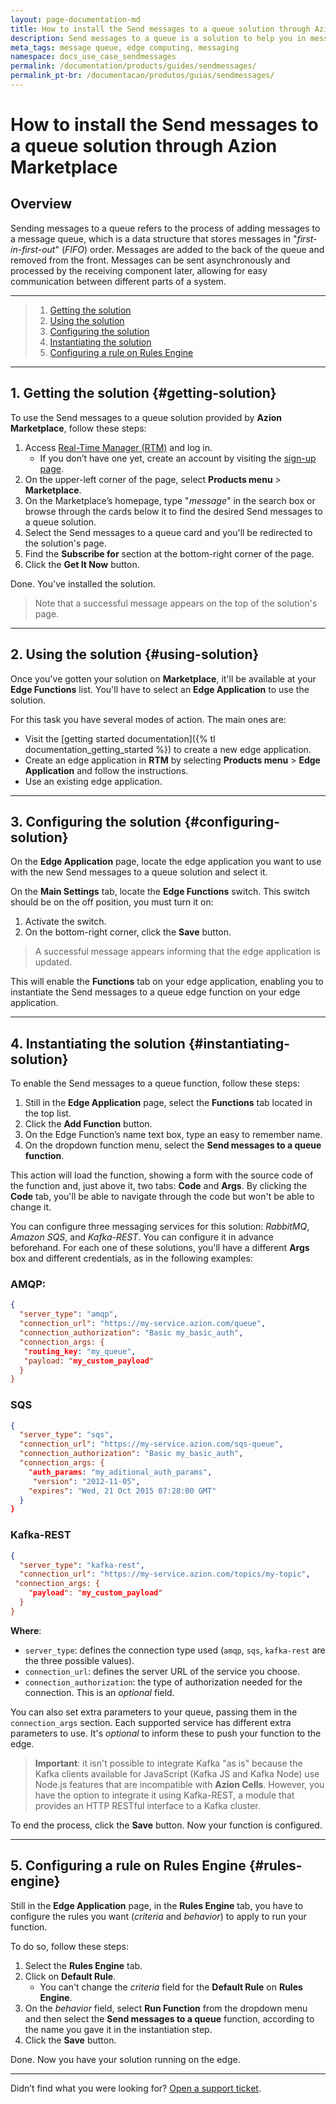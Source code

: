 ```yaml
---
layout: page-documentation-md
title: How to install the Send messages to a queue solution through Azion Marketplace
description: Send messages to a queue is a solution to help you in messaging services and queues.
meta_tags: message queue, edge computing, messaging
namespace: docs_use_case_sendmessages
permalink: /documentation/products/guides/sendmessages/
permalink_pt-br: /documentacao/produtos/guias/sendmessages/
---
```


# How to install the Send messages to a queue solution through Azion Marketplace

## Overview

Sending messages to a queue refers to the process of adding messages to a message queue, which is a data structure that stores messages in "*first-in-first-out*" (*FIFO*) order. Messages are added to the back of the queue and removed from the front. Messages can be sent asynchronously and processed by the receiving component later, allowing for easy communication between different parts of a system.

---

> 1. [Getting the solution](#getting-solution)
> 2. [Using the solution](#using-solution)
> 3. [Configuring the solution](#configuring-solution)
> 4. [Instantiating the solution](#instantiating-solution)
> 5. [Configuring a rule on Rules Engine](#rules-engine)

---

## 1. Getting the solution {#getting-solution}

To use the Send messages to a queue solution provided by **Azion Marketplace**, follow these steps:

1. Access [Real-Time Manager (RTM)](https://manager.azion.com) and log in.
    - If you don’t have one yet, create an account by visiting the [sign-up page](https://sso.azion.com/).
2. On the upper-left corner of the page, select **Products menu** > **Marketplace**.
3. On the Marketplace’s homepage, type "*message*" in the search box or browse through the cards below it to find the desired Send messages to a queue solution.
4. Select the Send messages to a queue card and you'll be redirected to the solution's page.
5. Find the **Subscribe for** section at the bottom-right corner of the page.
6. Click the **Get It Now** button.

Done. You've installed the solution.

> Note that a successful message appears on the top of the solution's page.

---

## 2. Using the solution {#using-solution}

Once you've gotten your solution on **Marketplace**, it'll be available at your **Edge Functions** list. You'll have to select an **Edge Application** to use the solution.

For this task you have several modes of action. The main ones are:

- Visit the [getting started documentation]({% tl documentation_getting_started %}) to create a new edge application. 
- Create an edge application in **RTM** by selecting **Products menu** > **Edge Application** and follow the instructions.
- Use an existing edge application.

---

## 3. Configuring the solution {#configuring-solution}

On the **Edge Application** page, locate the edge application you want to use with the new Send messages to a queue solution and select it.

On the **Main Settings** tab, locate the **Edge Functions** switch. This switch should be on the off position, you must turn it on:

1. Activate the switch.
2. On the bottom-right corner, click the **Save** button.

> A successful message appears informing that the edge application is updated.

This will enable the **Functions** tab on your edge application, enabling you to instantiate the Send messages to a queue edge function on your edge application.

---

## 4. Instantiating the solution {#instantiating-solution}

To enable the Send messages to a queue function, follow these steps:

1. Still in the **Edge Application** page, select the **Functions** tab located in the top list.
2. Click the **Add Function** button.
3. On the Edge Function’s name text box, type an easy to remember name.
4. On the dropdown function menu, select the **Send messages to a queue function**.

This action will load the function, showing a form with the source code of the function and, just above it, two tabs: **Code** and **Args**. By clicking the **Code** tab, you'll be able to navigate through the code but won't be able to change it.

You can configure three messaging services for this solution: *RabbitMQ*, *Amazon SQS*, and *Kafka-REST*. You can configure it in advance beforehand. For each one of these solutions, you'll have a different **Args** box and different credentials, as in the following examples:

### AMQP:

```JSON
{
  "server_type": "amqp",
  "connection_url": "https://my-service.azion.com/queue",
  "connection_authorization": "Basic my_basic_auth",
  "connection_args: {	
   "routing_key: "my_queue",
   "payload: "my_custom_payload"
  }
}
```

### SQS

```JSON
{
  "server_type": "sqs",
  "connection_url": "https://my-service.azion.com/sqs-queue",
  "connection_authorization": "Basic my_basic_auth",
  "connection_args: {
    "auth_params: "my_aditional_auth_params",
     "version": "2012-11-05",
    "expires": "Wed, 21 Oct 2015 07:28:00 GMT"
  }
}
```

### Kafka-REST

```JSON
{
  "server_type": "kafka-rest",
  "connection_url": "https://my-service.azion.com/topics/my-topic",
 "connection_args: {
    "payload": "my_custom_payload"
  }
}
```

**Where**:
- `server_type`: defines the connection type used (`amqp`, `sqs`, `kafka-rest` are the three possible values).
- `connection_url`: defines the server URL of the service you choose.
- `connection_authorization`: the type of authorization needed for the connection. This is an *optional* field.

You can also set extra parameters to your queue, passing them in the `connection_args` section. Each supported service has different extra parameters to use. It's *optional* to inform these to push your function to the edge.

> **Important**: it isn't possible to integrate Kafka "as is" because the Kafka clients available for JavaScript (Kafka JS and Kafka Node) use Node.js features that are incompatible with **Azion Cells**. However, you have the option to integrate it using Kafka-REST, a module that provides an HTTP RESTful interface to a Kafka cluster.

To end the process, click the **Save** button. Now your function is configured.

---

## 5. Configuring a rule on Rules Engine {#rules-engine}

Still in the **Edge Application** page, in the **Rules Engine** tab, you have to configure the rules you want (*criteria* and *behavior*) to apply to run your function.

To do so, follow these steps:

1. Select the **Rules Engine** tab.
2. Click on **Default Rule**.
    -  You can't change the *criteria* field for the **Default Rule** on **Rules Engine**.
3. On the *behavior* field, select **Run Function** from the dropdown menu and then select the **Send messages to a queue** function, according to the name you gave it in the instantiation step.
4. Click the **Save** button.

Done. Now you have your solution running on the edge.

---

Didn’t find what you were looking for? [Open a support ticket](https://tickets.azion.com/).
